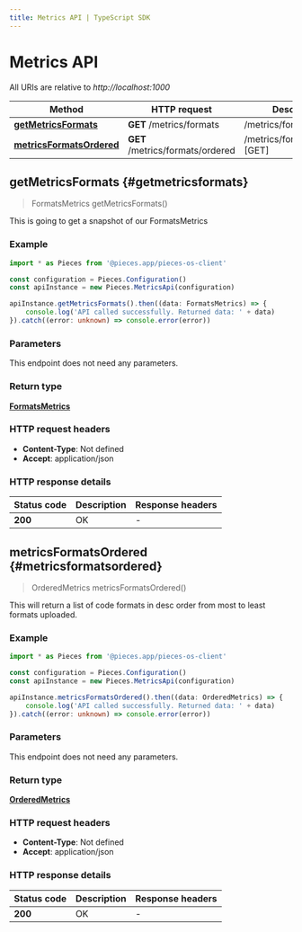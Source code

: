 ```yaml
---
title: Metrics API | TypeScript SDK
---
```


# Metrics API

All URIs are relative to *http://localhost:1000*

Method | HTTP request | Description
------------- | ------------- | -------------
[**getMetricsFormats**](MetricsApi#getmetricsformats) | **GET** /metrics/formats | /metrics/formats [GET]
[**metricsFormatsOrdered**](MetricsApi#metricsformatsordered) | **GET** /metrics/formats/ordered | /metrics/formats/ordered [GET]


## **getMetricsFormats** {#getmetricsformats}
> FormatsMetrics getMetricsFormats()

This is going to get a snapshot of our FormatsMetrics

### Example

```typescript
import * as Pieces from '@pieces.app/pieces-os-client'

const configuration = Pieces.Configuration()
const apiInstance = new Pieces.MetricsApi(configuration)

apiInstance.getMetricsFormats().then((data: FormatsMetrics) => {
    console.log('API called successfully. Returned data: ' + data)
}).catch((error: unknown) => console.error(error))
```

### Parameters
This endpoint does not need any parameters.


### Return type

[**FormatsMetrics**](../models/FormatsMetrics)

### HTTP request headers

- **Content-Type**: Not defined
- **Accept**: application/json


### HTTP response details
| Status code | Description | Response headers
|-------------|-------------|------------------
**200** | OK |  -  |

## **metricsFormatsOrdered** {#metricsformatsordered}
> OrderedMetrics metricsFormatsOrdered()

This will return a list of code formats in desc order from most to least formats uploaded.

### Example

```typescript
import * as Pieces from '@pieces.app/pieces-os-client'

const configuration = Pieces.Configuration()
const apiInstance = new Pieces.MetricsApi(configuration)

apiInstance.metricsFormatsOrdered().then((data: OrderedMetrics) => {
    console.log('API called successfully. Returned data: ' + data)
}).catch((error: unknown) => console.error(error))
```

### Parameters
This endpoint does not need any parameters.


### Return type

[**OrderedMetrics**](../models/OrderedMetrics)

### HTTP request headers

- **Content-Type**: Not defined
- **Accept**: application/json


### HTTP response details
| Status code | Description | Response headers
|-------------|-------------|------------------
**200** | OK |  -  |


